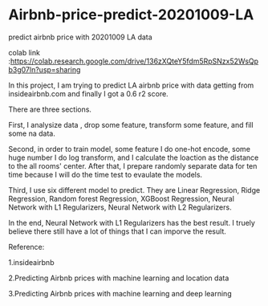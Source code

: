 # Airbnb-price-predict-20201009-LA
predict airbnb price with 20201009 LA data

colab link :https://colab.research.google.com/drive/136zXQteY5fdm5RpSNzx52WsQpb3g07ln?usp=sharing

In this project, I am trying to predict LA airbnb price with data getting from insideairbnb.com and finally I got a 0.6 r2 score.

There are three sections.

First, I analysize data , drop some feature, transform some feature, and fill some na data.

Second, in order to train model, some feature I do one-hot encode, some huge number I do log transform, and I calculate the loaction as the distance to the all rooms' center. After that, I prepare randomly separate data for ten time because I will do the time test to evaulate the models.

Third, I use six different model to predict. They are Linear Regression, Ridge Regression, Random forest Regression, XGBoost Regression, Neural Network with L1 Regularizers, Neural Network with L2 Regularizers.

In the end, Neural Network with L1 Regularizers has the best result. I truely believe there still have a lot of things that I can imporve the result.


Reference:

1.insideairbnb

2.Predicting Airbnb prices with machine learning and location data

3.Predicting Airbnb prices with machine learning and deep learning

